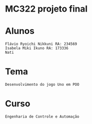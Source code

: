 # **MC322 projeto final**

# **Alunos**
    Flávio Ryoichi Nikkuni RA: 234569
	Isabela Miki Ikuno RA: 173336
	Nati
	

# **Tema**
    Desenvolvimento do jogo Uno em POO

# **Curso**
    Engenharia de Controle e Automação